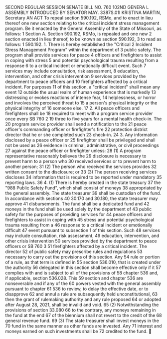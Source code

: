 SECOND REGULAR SESSION
SENATE BILL NO. 760
102ND GENERA L ASSEMBLY
INTRODUCED BY SENATOR MAY.
3387S.01I KRISTINA MARTIN, Secretary
AN ACT
To repeal section 590.192, RSMo, and to enact in lieu thereof one new section relating to the
critical incident stress management program.
Be it enacted by the General Assembly of the State of Missouri, as follows:
1 Section A. Section 590.192, RSMo, is repealed and one new
2 section enacted in lieu thereof, to be known as section 590.192,
3 to read as follows:
1 590.192. 1. There is hereby established the "Critical
2 Incident Stress Management Program" within the department of
3 public safety. The program shall provide services for peace
4 officers and firefighters to assist in coping with stress
5 and potential psychological trauma resulting from a response
6 to a critical incident or emotionally difficult event. Such
7 services may include consultation, risk assessment,
8 education, intervention, and other crisis intervention
9 services provided by the department to peace officers and
10 firefighters affected by a critical incident. For purposes
11 of this section, a "critical incident" shall mean any event
12 outside the usual realm of human experience that is markedly
13 distressing or evokes reactions of intense fear,
14 helplessness, or horror and involves the perceived threat to
15 a person's physical integrity or the physical integrity of
16 someone else.
17 2. All peace officers and firefighters shall be
18 required to meet with a program service provider once every
SB 760 2
19 three to five years for a mental health check-in. The
20 program service provider shall send a notification to the
21 peace officer's commanding officer or firefighter's fire
22 protection district director that he or she completed such
23 check-in.
24 3. Any information disclosed by a peace officer or
25 firefighter shall be privileged and shall not be used as
26 evidence in criminal, administrative, or civil proceedings
27 against the peace officer or firefighter unless:
28 (1) A program representative reasonably believes the
29 disclosure is necessary to prevent harm to a person who
30 received services or to prevent harm to another person;
31 (2) The person who received the services provides
32 written consent to the disclosure; or
33 (3) The person receiving services discloses
34 information that is required to be reported under mandatory
35 reporting laws.
36 4. (1) There is hereby created in the state treasury
37 the "988 Public Safety Fund", which shall consist of moneys
38 appropriated by the general assembly. The state treasurer
39 shall be custodian of the fund. In accordance with sections
40 30.170 and 30.180, the state treasurer may approve
41 disbursements. The fund shall be a dedicated fund and
42 moneys in the fund shall be used solely by the department of
43 public safety for the purposes of providing services for
44 peace officers and firefighters to assist in coping with
45 stress and potential psychological trauma resulting from a
46 response to a critical incident or emotionally difficult
47 event pursuant to subsection 1 of this section. Such
48 services may include consultation, risk assessment,
49 education, intervention, and other crisis intervention
50 services provided by the department to peace officers or
SB 760 3
51 firefighters affected by a critical incident. The director
52 of public safety may prescribe rules and regulations
53 necessary to carry out the provisions of this section. Any
54 rule or portion of a rule, as that term is defined in
55 section 536.010, that is created under the authority
56 delegated in this section shall become effective only if it
57 complies with and is subject to all of the provisions of
58 chapter 536 and, if applicable, section 536.028. This
59 section and chapter 536 are nonseverable and if any of the
60 powers vested with the general assembly pursuant to chapter
61 536 to review, to delay the effective date, or to disapprove
62 and annul a rule are subsequently held unconstitutional,
63 then the grant of rulemaking authority and any rule proposed
64 or adopted after August 28, 2021, shall be invalid and void.
65 (2) Notwithstanding the provisions of section 33.080
66 to the contrary, any moneys remaining in the fund at the end
67 of the biennium shall not revert to the credit of the
68 general revenue fund.
69 (3) The state treasurer shall invest moneys in the
70 fund in the same manner as other funds are invested. Any
71 interest and moneys earned on such investments shall be
72 credited to the fund.
